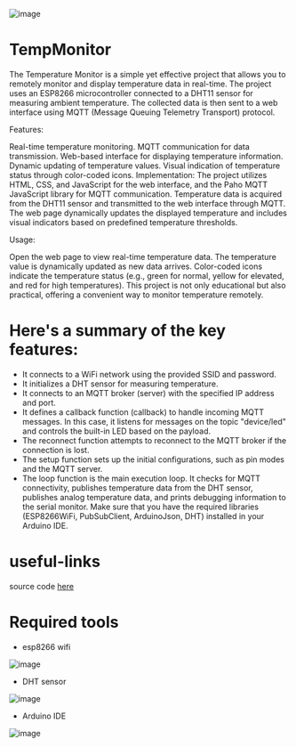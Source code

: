 ![image](https://github.com/aminerochdi1/TempMonitor/assets/84997432/c680b233-c593-4596-a6be-91997ea9f8a3)


# TempMonitor

The Temperature Monitor is a simple yet effective project that allows you to remotely monitor and display temperature data in real-time. The project uses an ESP8266 microcontroller connected to a DHT11 sensor for measuring ambient temperature. The collected data is then sent to a web interface using MQTT (Message Queuing Telemetry Transport) protocol.

Features:

Real-time temperature monitoring.
MQTT communication for data transmission.
Web-based interface for displaying temperature information.
Dynamic updating of temperature values.
Visual indication of temperature status through color-coded icons.
Implementation:
The project utilizes HTML, CSS, and JavaScript for the web interface, and the Paho MQTT JavaScript library for MQTT communication. Temperature data is acquired from the DHT11 sensor and transmitted to the web interface through MQTT. The web page dynamically updates the displayed temperature and includes visual indicators based on predefined temperature thresholds.

Usage:

Open the web page to view real-time temperature data.
The temperature value is dynamically updated as new data arrives.
Color-coded icons indicate the temperature status (e.g., green for normal, yellow for elevated, and red for high temperatures).
This project is not only educational but also practical, offering a convenient way to monitor temperature remotely.

# Here's a summary of the key features:

- It connects to a WiFi network using the provided SSID and password.
- It initializes a DHT sensor for measuring temperature.
- It connects to an MQTT broker (server) with the specified IP address and port.
- It defines a callback function (callback) to handle incoming MQTT messages. In this case, it listens for messages on the topic "device/led" and controls the built-in LED based on the payload.
- The reconnect function attempts to reconnect to the MQTT broker if the connection is lost.
- The setup function sets up the initial configurations, such as pin modes and the MQTT server.
- The loop function is the main execution loop. It checks for MQTT connectivity, publishes temperature data from the DHT sensor, publishes analog temperature data, and prints debugging information to the serial monitor.
Make sure that you have the required libraries (ESP8266WiFi, PubSubClient, ArduinoJson, DHT) installed in your Arduino IDE.

# useful-links
source code [here](https://github.com/aminerochdi1/TempMonitor/blob/master/)

# Required tools
- esp8266 wifi

![image](https://github.com/aminerochdi1/TempMonitor/assets/84997432/caade76c-8ec7-4519-9916-1dc1be1de7cc)

- DHT sensor

![image](https://github.com/aminerochdi1/TempMonitor/assets/84997432/aff1d2da-aaf9-4056-9c57-f2166c107b84)

- Arduino IDE
  
![image](https://github.com/aminerochdi1/TempMonitor/assets/84997432/34a08b48-4c74-4b54-a63f-5997e8ad8293)




